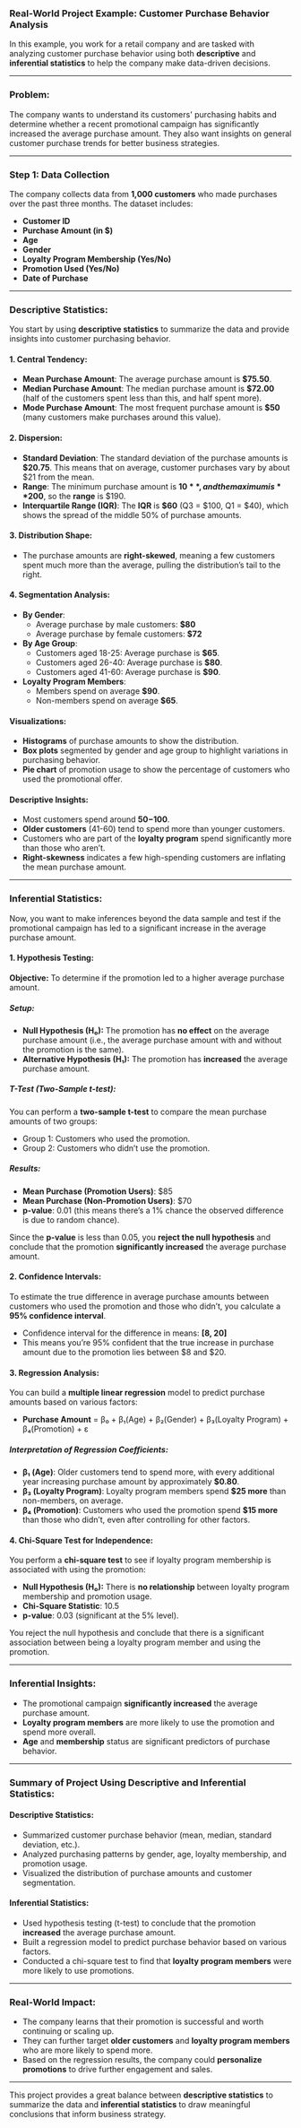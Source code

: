 ### Real-World Project Example: **Customer Purchase Behavior Analysis**

In this example, you work for a retail company and are tasked with analyzing customer purchase behavior using both **descriptive** and **inferential statistics** to help the company make data-driven decisions.

---

### **Problem:**
The company wants to understand its customers' purchasing habits and determine whether a recent promotional campaign has significantly increased the average purchase amount. They also want insights on general customer purchase trends for better business strategies.

---

### **Step 1: Data Collection**

The company collects data from **1,000 customers** who made purchases over the past three months. The dataset includes:
- **Customer ID**
- **Purchase Amount (in $)**
- **Age**
- **Gender**
- **Loyalty Program Membership (Yes/No)**
- **Promotion Used (Yes/No)**
- **Date of Purchase**

---

### **Descriptive Statistics:**

You start by using **descriptive statistics** to summarize the data and provide insights into customer purchasing behavior.

#### **1. Central Tendency:**
- **Mean Purchase Amount**: The average purchase amount is **$75.50**.
- **Median Purchase Amount**: The median purchase amount is **$72.00** (half of the customers spent less than this, and half spent more).
- **Mode Purchase Amount**: The most frequent purchase amount is **$50** (many customers make purchases around this value).

#### **2. Dispersion:**
- **Standard Deviation**: The standard deviation of the purchase amounts is **$20.75**. This means that on average, customer purchases vary by about $21 from the mean.
- **Range**: The minimum purchase amount is **$10**, and the maximum is **$200**, so the **range** is $190.
- **Interquartile Range (IQR)**: The **IQR** is **$60** (Q3 = $100, Q1 = $40), which shows the spread of the middle 50% of purchase amounts.

#### **3. Distribution Shape:**
- The purchase amounts are **right-skewed**, meaning a few customers spent much more than the average, pulling the distribution’s tail to the right.

#### **4. Segmentation Analysis:**
- **By Gender**: 
  - Average purchase by male customers: **$80**
  - Average purchase by female customers: **$72**
- **By Age Group**:
  - Customers aged 18-25: Average purchase is **$65**.
  - Customers aged 26-40: Average purchase is **$80**.
  - Customers aged 41-60: Average purchase is **$90**.
- **Loyalty Program Members**: 
  - Members spend on average **$90**.
  - Non-members spend on average **$65**.

#### **Visualizations**:
- **Histograms** of purchase amounts to show the distribution.
- **Box plots** segmented by gender and age group to highlight variations in purchasing behavior.
- **Pie chart** of promotion usage to show the percentage of customers who used the promotional offer.

#### **Descriptive Insights**:
- Most customers spend around **$50-$100**.
- **Older customers** (41-60) tend to spend more than younger customers.
- Customers who are part of the **loyalty program** spend significantly more than those who aren’t.
- **Right-skewness** indicates a few high-spending customers are inflating the mean purchase amount.

---

### **Inferential Statistics:**

Now, you want to make inferences beyond the data sample and test if the promotional campaign has led to a significant increase in the average purchase amount.

#### **1. Hypothesis Testing:**
**Objective:** To determine if the promotion led to a higher average purchase amount.

##### **Setup:**
- **Null Hypothesis (H₀):** The promotion has **no effect** on the average purchase amount (i.e., the average purchase amount with and without the promotion is the same).
- **Alternative Hypothesis (H₁):** The promotion has **increased** the average purchase amount.

##### **T-Test (Two-Sample t-test):**
You can perform a **two-sample t-test** to compare the mean purchase amounts of two groups:
- Group 1: Customers who used the promotion.
- Group 2: Customers who didn’t use the promotion.

##### **Results:**
- **Mean Purchase (Promotion Users)**: $85
- **Mean Purchase (Non-Promotion Users)**: $70
- **p-value**: 0.01 (this means there’s a 1% chance the observed difference is due to random chance).

Since the **p-value** is less than 0.05, you **reject the null hypothesis** and conclude that the promotion **significantly increased** the average purchase amount.

#### **2. Confidence Intervals:**
To estimate the true difference in average purchase amounts between customers who used the promotion and those who didn’t, you calculate a **95% confidence interval**.
- Confidence interval for the difference in means: **[8, 20]**
- This means you’re 95% confident that the true increase in purchase amount due to the promotion lies between $8 and $20.

#### **3. Regression Analysis:**
You can build a **multiple linear regression** model to predict purchase amounts based on various factors:
- **Purchase Amount** = β₀ + β₁(Age) + β₂(Gender) + β₃(Loyalty Program) + β₄(Promotion) + ε

##### **Interpretation of Regression Coefficients:**
- **β₁ (Age)**: Older customers tend to spend more, with every additional year increasing purchase amount by approximately **$0.80**.
- **β₃ (Loyalty Program)**: Loyalty program members spend **$25 more** than non-members, on average.
- **β₄ (Promotion)**: Customers who used the promotion spend **$15 more** than those who didn’t, even after controlling for other factors.

#### **4. Chi-Square Test for Independence:**
You perform a **chi-square test** to see if loyalty program membership is associated with using the promotion:
- **Null Hypothesis (H₀):** There is **no relationship** between loyalty program membership and promotion usage.
- **Chi-Square Statistic**: 10.5
- **p-value**: 0.03 (significant at the 5% level).

You reject the null hypothesis and conclude that there is a significant association between being a loyalty program member and using the promotion.

---

### **Inferential Insights:**
- The promotional campaign **significantly increased** the average purchase amount.
- **Loyalty program members** are more likely to use the promotion and spend more overall.
- **Age** and **membership** status are significant predictors of purchase behavior.

---

### **Summary of Project Using Descriptive and Inferential Statistics:**

#### **Descriptive Statistics**:
- Summarized customer purchase behavior (mean, median, standard deviation, etc.).
- Analyzed purchasing patterns by gender, age, loyalty membership, and promotion usage.
- Visualized the distribution of purchase amounts and customer segmentation.

#### **Inferential Statistics**:
- Used hypothesis testing (t-test) to conclude that the promotion **increased** the average purchase amount.
- Built a regression model to predict purchase behavior based on various factors.
- Conducted a chi-square test to find that **loyalty program members** were more likely to use promotions.

---

### **Real-World Impact:**
- The company learns that their promotion is successful and worth continuing or scaling up.
- They can further target **older customers** and **loyalty program members** who are more likely to spend more.
- Based on the regression results, the company could **personalize promotions** to drive further engagement and sales.

---

This project provides a great balance between **descriptive statistics** to summarize the data and **inferential statistics** to draw meaningful conclusions that inform business strategy.